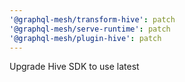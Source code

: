 ```yaml
---
'@graphql-mesh/transform-hive': patch
'@graphql-mesh/serve-runtime': patch
'@graphql-mesh/plugin-hive': patch
---
```


Upgrade Hive SDK to use latest
